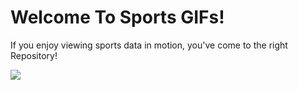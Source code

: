 # Welcome To Sports GIFs!

If you enjoy viewing sports data in motion, you've come to the right Repository!

![](https://raw.githubusercontent.com/MikeCalabro/sports-gifs/master/MLB%20Baseball/Week%201%20-%202018%20Chris%20Sale%20Strikeouts/week_1_sale_strikeout.gif)
